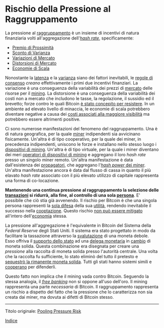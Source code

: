# Rischio della Pressione al Raggruppamento



La pressione al [raggruppamento](ch101-glossary.md#raggruppamento-pooling) è un insieme di incentivi di natura finanziaria volti all'aggregazione dell'[_hash rate_](ch101-glossary.md#hash-rate), specificamente:

* [Premio di Prossimità](ch036-proximity-premium-flaw.md)
* [Sconto di Varianza](ch037-variance-discount-flaw.md)
* [Variazioni di Mercato](ch101-glossary.md#variazione)
* [Distorsioni di Mercato](ch101-glossary.md#distorsione)
* [Economie di Scala](https://it.wikipedia.org/wiki/Economie_di_scala)

Nonostante la [latenza](ch101-glossary.md#) e la [varianza](ch101-glossary.md#ch101-glossary.md#) siano dei fattori inevitabili, le [regole di consenso](ch101-glossary.md#regole-di-consenso) _creano_ effettivamente i primi due incentivi finanziari. La variazione è una conseguenza della variabilità dei prezzi di [mercato](ch101-glossary.md#mercato) delle risorse per il [mining](ch101-glossary.md#centro-di-mining-mine). La distorsione è una conseguenza della variabilità dei costi non a mercato che includono le tasse, la regolazione, il sussidio ed il brevetto; forze contro le quali Bitcoin [è stato concepito per resistere](ch004-axiom-of-resistance.md). In un ambiente ad elevato livello di minaccia, le economie di scala potrebbero diventare negative a causa dei [costi associati alla maggiore visibilità](https://www.theatlantic.com/magazine/archive/2017/09/big-in-venezuela/534177/) ma potrebbero essere altrimenti positive.

Ci sono numerose manifestazioni del fenomeno del raggruppamento. Una è di natura geografica, per la quale [miner](ch101-glossary.md#miner) indipendenti sia avvicinano fisicamente. Un'altra è di tipo cooperativo, per la quale dei miner, in precedenza indipendenti, uniscono le forze e installano nello stesso luogo i [dispositivi di mining](ch101-glossary.md#dispositivo-di-mining-grind). Un'altra è di tipo virtuale, per la quale i miner diventano dei meri [operatori di dispositivi di mining](ch101-glossary.md#operatore-di-dispositivo-di-mining-grinder) e aggregano il loro _hash rate_ presso un singolo miner remoto. Un'altra manifestazione è data dall'esistenza dei [propagatori](ch101-glossary.md#propagatore-relay), che aggregano l'[_hash power_ dei miner](ch075-relay-fallacy.md). Un'altra manifestazione ancora è data dal flusso di cassa in quanto il più elavato _hash rate_ associato con il più elevato utilizzo di capitale rappresenta una forma di co-locazione. 

**Mantenendo una continua pressione al raggruppamento la selezione delle [transazioni](ch101-glossary.md#transazione) si ridurrà, alla fine, al controllo di una sola [persona](ch101-glossary.md#persona)**. E' possibile che ciò stia già avvenendo. Il rischio per Bitcoin è che una singola persona rappresenti la [sola difesa](ch016-risk-sharing-principle.md) della sua [utilità](ch101-glossary.md#utilità), rendendo inevitabile il successo nella [cooptazione](ch101-glossary.md#cooptazione-co-option). Questo rischio [non può essere mitigato](ch042-balance-of-power-fallacy.md) all'intero dell'[economia](ch101-glossary.md#economia) stessa.

La pressione all'aggregazione è l'equivalente in Bitcoin del Sistema della _Federal Reserve_ degli Stati Uniti. Il sistema era stato progettato in modo da facilitare la tassazione attraverso la [svalutazione](https://en.wikipedia.org/wiki/Debasement) di una moneta debole. Esso offriva il [supporto dello stato](https://en.wikipedia.org/wiki/Legal_tender) ad una [delega monetaria](https://en.wikipedia.org/wiki/Federal_Reserve_Note) in [cambio](ch101-glossary.md#scambio) di moneta solida. Questa combinazione era disegnata per creare una _pressione_ alla raccolta di moneta solida presso l'autorità centrale. Una volta che la raccolta fu sufficiente, lo stato eliminò del tutto il pretesto e [sequestrò la rimanente moneta solida](https://it.wikipedia.org/wiki/Ordine_esecutivo_6102). Tutti gli stati hanno sistemi simili e [cooperano](https://it.wikipedia.org/wiki/Fondo_Monetario_Internazionale) per difenderli.

Questo fatto non implica che il mining vada contro Bitcoin. Seguendo la stessa analogia, il [_free banking_](https://it.wikipedia.org/wiki/Free_banking) non si oppone all'uso dell'oro. Il mining rappresenta una parte _necessaria_ di Bitcoin. Il raggruppamento rappresenta un rischio a dispetto del fatto che la pressione che lo caratterizza non sia creata dai miner, ma dovuta ai difetti di Bitcoin stesso.

---

Titolo originale: [Pooling Pressure Risk](https://github.com/libbitcoin/libbitcoin-system/wiki/Pooling-Pressure-Risk)

[Indice](/README.md)

